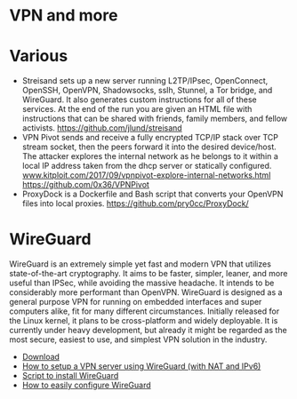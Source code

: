 VPN and more
==========

# Various
* Streisand sets up a new server running L2TP/IPsec, OpenConnect, OpenSSH, OpenVPN, Shadowsocks, sslh, Stunnel, a Tor bridge, and WireGuard. It also generates custom instructions for all of these services. At the end of the run you are given an HTML file with instructions that can be shared with friends, family members, and fellow activists. https://github.com/jlund/streisand
* VPN Pivot sends and receive a fully encrypted TCP/IP stack over TCP stream socket, then the peers forward it into the desired device/host. The attacker explores the internal network as he belongs to it within a local IP address taken from the dhcp server or statically configured. www.kitploit.com/2017/09/vpnpivot-explore-internal-networks.html https://github.com/0x36/VPNPivot
* ProxyDock is a Dockerfile and Bash script that converts your OpenVPN files into local proxies. https://github.com/pry0cc/ProxyDock/

# WireGuard
WireGuard is an extremely simple yet fast and modern VPN that utilizes state-of-the-art cryptography. It aims to be faster, simpler, leaner, and more useful than IPSec, while avoiding the massive headache. It intends to be considerably more performant than OpenVPN. WireGuard is designed as a general purpose VPN for running on embedded interfaces and super computers alike, fit for many different circumstances. Initially released for the Linux kernel, it plans to be cross-platform and widely deployable. It is currently under heavy development, but already it might be regarded as the most secure, easiest to use, and simplest VPN solution in the industry. 
* [Download](https://www.wireguard.com/)
* [How to setup a VPN server using WireGuard (with NAT and IPv6)](https://angristan.xyz/how-to-setup-vpn-server-wireguard-nat-ipv6/)
* [Script to install WireGuard](https://github.com/angristan/wireguard-install/blob/master/wireguard-install.sh)
* [How to easily configure WireGuard](https://www.stavros.io/posts/how-to-configure-wireguard/)
